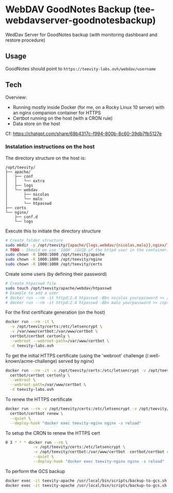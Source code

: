 
# WebDAV GoodNotes Backup (tee-webdavserver-goodnotesbackup)

WedDav Server for GoodNotes backup (with monitoring dashboard and restore procedure)




## Usage

GoodNotes should point to `https://teevity-labs.ovh/webdav/username`




## Tech

Overview:
 - Running mostly inside Docker (for me, on a Rocky Linux 10 server) with an nginx companion container for HTTPS
 - Certbot running on the host (with a CRON rule)
 - Data store on the host

Cf: https://chatgpt.com/share/68b4317c-f994-800b-8c60-39db7fb5127e


### Instalation instructions on the host

The directory structure on the host is:
```
/opt/teevity/
├── apache/
│   ├── conf
│   │   └── extra
│   ├── logs
│   └── webdav
│       ├── nicolas
│       └── malo
│       └── htpasswd
├── certs
└── nginx/
    ├── conf.d
    └── logs
```

Execute this to initiate the directory structure
```bash
# Create folder structure
sudo mkdir -p /opt/teevity/{apache/{logs,webdav/{nicolas,malo}},nginx/logs,certs,certbot}
# TODO - Should we use '1000' (GUID of the httpd user in the container) or `sudo chown -R $USER:$USER ...` as suggested by ChatGPT
sudo chown -R 1000:1000 /opt/teevity/apache
sudo chown -R 1000:1000 /opt/teevity/nginx
sudo chown -R 1000:1000 /opt/teevity/certs
```

Create some users (by defining their password)
```bash
# Create htpasswd file
sudo touch /opt/teevity/apache/webdav/htpasswd
# Example to add a user
# docker run --rm -it httpd:2.4 htpasswd -Bbn nicolas yourpassword >> /opt/teevity/apache/webdav/htpasswd
# docker run --rm -it httpd:2.4 htpasswd -Bbn malo yourpassword >> /opt/teevity/apache/webdav/htpasswd
```

For the first certificate generation (on the host)
```bash
docker run --rm -it \
  -v /opt/teevity/certs:/etc/letsencrypt \
  -v /var/www/certbot:/var/www/certbot \
  certbot/certbot certonly \
  --webroot --webroot-path=/var/www/certbot \
  -d teevity-labs.ovh
```

To get the initial HTTPS certificate (using the 'webroot' challenge (/.well-known/acme-challenge) served by nginx)
```bash
docker run --rm -it -v /opt/teevity/certs:/etc/letsencrypt -v /opt/teevity/certbot:/var/www/certbot \
  certbot/certbot certonly \
  --webroot \
  --webroot-path=/var/www/certbot \
  -d teevity-labs.ovh
```

To renew the HTTPS certificate 
```bash
docker run --rm -v /opt/teevity/certs:/etc/letsencrypt -v /opt/teevity/certbot:/var/www/certbot \
  certbot/certbot renew \
  --quiet \
  --deploy-hook "docker exec teevity-nginx nginx -s reload"
```

To setup the CRON to renew the HTTPS cert
```bash
0 3 * * * docker run --rm \
            -v /opt/teevity/certs:/etc/letsencrypt \
            -v /opt/teevity/certbot:/var/www/certbot  certbot/certbot renew \
            --quiet \
            --deploy-hook "docker exec teevity-nginx nginx -s reload"
```

To perform the GCS backup
```bash
docker exec -it teevity-apache /usr/local/bin/scripts/backup-to-gcs.sh nicolas gs://mybucket-daily
docker exec -it teevity-apache /usr/local/bin/scripts/backup-to-gcs.sh malo gs://mybucket-weekly
```
